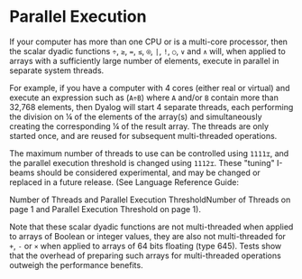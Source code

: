 # Parallel Execution

If your computer has more than one CPU or is a multi-core processor, then the scalar dyadic functions `÷`, `≥`, `=`, `≤`, `⍟`, `|`, `!`, `○`, `∨` and `∧` will, when applied to arrays with a sufficiently large number of elements,  execute in parallel in separate system threads.

For example,  if you have a computer with 4 cores (either real or virtual) and execute an expression such as (`A÷B`) where `A` and/or `B` contain more than 32,768 elements, then  Dyalog will start 4 separate threads, each performing the division on ¼ of the elements of the array(s) and simultaneously creating the corresponding ¼ of the result array. The threads are only started once, and are reused for subsequent multi-threaded operations.

The maximum number of threads to use can be controlled using `1111⌶`, and the parallel execution threshold is changed using `1112⌶`. These "tuning" I-beams should be considered experimental, and may be changed or replaced  in a future release.  (See 
Language Reference Guide: 

 Number of Threads and Parallel Execution ThresholdNumber of Threads on page 1 and Parallel Execution Threshold on page 1).

Note that these scalar dyadic functions are not multi-threaded when applied to arrays of Boolean or integer values, they are also not multi-threaded for `+`, `-` or `×` when applied to arrays of 64 bits floating (type 645). Tests show that the overhead of preparing such arrays for multi-threaded operations outweigh the performance benefits.
